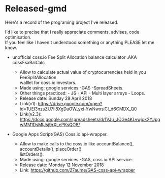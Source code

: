 # Released-gmd
Here's a record of the programing project I've released.

I'd like to precise that I really appreciate comments, advises, code optimisation. \
If you feel like I haven't understood something or anything PLEASE let me know.

- unofficial coss.io Fee Split Allocation balance calculator .AKA cossFsaBalCalc 
  - Allow to calculate actual value of cryptocurrencies held in you FeeSplitAllocation \
    walllet for coss.io investors. 
  - Made using: google services -GAS -SpreadSheets. 
  - Other things practiced: - JS - API - Multi layer arrays - Loops. 
  - Release date: Sunday 29 April 2018
  - Link(v1): https://drive.google.com/open?id=1UEI3nzsZU7li8XgDuOW_yxi-YwNwxsiCl_d6CMDX_Q0
  - Link(v2.3): https://docs.google.com/spreadsheets/d/1VJu_JCGe4KLvwjok2YJpgwMM1DsMIJsj9rXLePKsQO8/

- Google Apps Script(GAS) Coss.io api-wrapper. 
  - Allow to make calls to the coss.io like accountBalance(), accountDetails(), placeOrder() \
    listOrders().
  - Made using: google services -GAS, coss.io API service. 
  - Release date: Monday 12 November 2018
  - Link: https://github.com/27aume/GAS-coss-api-wrapper
<!-- 
- Title
  - Description
  - Made using:
  - Link:
-->

